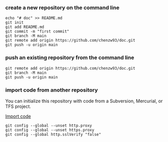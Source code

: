 ### create a new repository on the command line



```
echo "# doc" >> README.md
git init
git add README.md
git commit -m "first commit"
git branch -M main
git remote add origin https://github.com/chenzw93/doc.git
git push -u origin main
```

### push an existing repository from the command line



```
git remote add origin https://github.com/chenzw93/doc.git
git branch -M main
git push -u origin main
```

### import code from another repository

You can initialize this repository with code from a Subversion, Mercurial, or TFS project.

[Import code](https://github.com/chenzw93/doc/import)

```shell
git config --global --unset http.proxy
git config --global --unset https.proxy
git config --global http.sslVerify "false"
```

